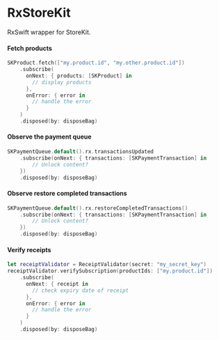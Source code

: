 
# RxStoreKit
RxSwift wrapper for StoreKit.

#### Fetch products

```Swift
SKProduct.fetch(["my.product.id", "my.other.product.id"])
    .subscribe(
      onNext: { products: [SKProduct] in
        // display products
      },
      onError: { error in
        // handle the error
      }
    )
    .disposed(by: disposeBag)
```

#### Observe the payment queue

```Swift
SKPaymentQueue.default().rx.transactionsUpdated
    .subscribe(onNext: { transactions: [SKPaymentTransaction] in
        // Unlock content?
    })
    .disposed(by: disposeBag)
```

#### Observe restore completed transactions

```Swift
SKPaymentQueue.default().rx.restoreCompletedTransactions()
    .subscribe(onNext: { transactions: [SKPaymentTransaction] in
        // Unlock content?
    })
    .disposed(by: disposeBag)
```

#### Verify receipts

```Swift
let receiptValidator = ReceiptValidator(secret: "my_secret_key")
receiptValidator.verifySubscription(productIds: ["my.product.id"])
    .subscribe(
      onNext: { receipt in
        // check expiry date of receipt
      },
      onError: { error in
        // handle the error
      }
    )
    .disposed(by: disposeBag)
```
